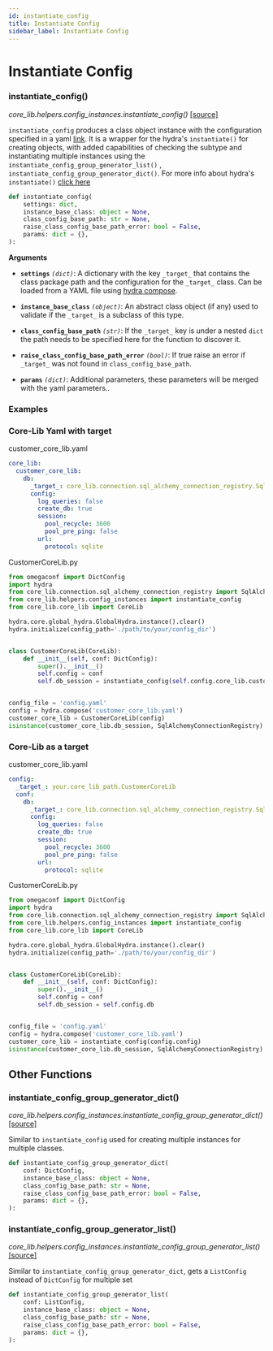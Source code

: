 ```yaml
---
id: instantiate_config
title: Instantiate Config
sidebar_label: Instantiate Config
---
```


# Instantiate Config

### instantiate_config()

*core_lib.helpers.config_instances.instantiate_config()* [[source]](https://github.com/shay-te/core-lib/blob/058dead7fa30e1a2b4531f698da95c5380ca8d55/core_lib/helpers/config_instances.py#L62)

`instantiate_config` produces a class object instance with the configuration specified in a yaml [link](https://github.com/facebookresearch/hydra/blob/740f1446189e26d3e4a3d8c6222a50560a521820/hydra/_internal/instantiate/_instantiate2.py#L148).
It is a wrapper for the hydra's `instantiate()` for creating objects, with added capabilities of checking the 
subtype and instantiating multiple instances using the `instantiate_config_group_generator_list()` , `instantiate_config_group_generator_dict()`. 
For more info about hydra's `instantiate()` [click here](https://hydra.cc/docs/advanced/instantiate_objects/overview/)

```python
def instantiate_config(
    settings: dict,
    instance_base_class: object = None,
    class_config_base_path: str = None,
    raise_class_config_base_path_error: bool = False,
    params: dict = {},
):
```
**Arguments**

- **`settings`** *`(dict)`*: A dictionary with the key `_target_` that contains the class package path and the configuration for the `_target_` class.
Can be loaded from a YAML file using [hydra compose](https://hydra.cc/docs/1.0/experimental/compose_api/).

- **`instance_base_class`** *`(object)`*: An abstract class object (if any) used to validate if the `_target_` is a subclass of this type.

- **`class_config_base_path`** *`(str)`*: If the `_target_` key is under a nested `dict` the path needs to be specified here for the function to discover it.

- **`raise_class_config_base_path_error`** *`(bool)`*: If true raise an error if `_target_` was not found in `class_config_base_path`.

- **`params`** *`(dict)`*: Additional parameters, these parameters will be merged with the yaml parameters..


### Examples

### Core-Lib Yaml with target
customer_core_lib.yaml
```yaml
core_lib:
  customer_core_lib:
    db:
      _target_: core_lib.connection.sql_alchemy_connection_registry.SqlAlchemyConnectionRegistry
      config:
        log_queries: false
        create_db: true
        session:
          pool_recycle: 3600
          pool_pre_ping: false
        url:
          protocol: sqlite
```

CustomerCoreLib.py

```python
from omegaconf import DictConfig
import hydra
from core_lib.connection.sql_alchemy_connection_registry import SqlAlchemyConnectionRegistry
from core_lib.helpers.config_instances import instantiate_config
from core_lib.core_lib import CoreLib

hydra.core.global_hydra.GlobalHydra.instance().clear()
hydra.initialize(config_path='./path/to/your/config_dir')


class CustomerCoreLib(CoreLib):
    def __init__(self, conf: DictConfig):
        super().__init__()
        self.config = conf
        self.db_session = instantiate_config(self.config.core_lib.customer_core_lib.db)


config_file = 'config.yaml'
config = hydra.compose('customer_core_lib.yaml')
customer_core_lib = CustomerCoreLib(config)
isinstance(customer_core_lib.db_session, SqlAlchemyConnectionRegistry)  # True
```

### Core-Lib as a target
customer_core_lib.yaml
```yaml
config:
  _target_: your.core_lib_path.CustomerCoreLib
  conf:
    db:
      _target_: core_lib.connection.sql_alchemy_connection_registry.SqlAlchemyConnectionRegistry
      config:
        log_queries: false
        create_db: true
        session:
          pool_recycle: 3600
          pool_pre_ping: false
        url:
          protocol: sqlite
```

CustomerCoreLib.py

```python
from omegaconf import DictConfig
import hydra
from core_lib.connection.sql_alchemy_connection_registry import SqlAlchemyConnectionRegistry
from core_lib.helpers.config_instances import instantiate_config
from core_lib.core_lib import CoreLib

hydra.core.global_hydra.GlobalHydra.instance().clear()
hydra.initialize(config_path='./path/to/your/config_dir')


class CustomerCoreLib(CoreLib):
    def __init__(self, conf: DictConfig):
        super().__init__()
        self.config = conf
        self.db_session = self.config.db


config_file = 'config.yaml'
config = hydra.compose('customer_core_lib.yaml')
customer_core_lib = instantiate_config(config.config)
isinstance(customer_core_lib.db_session, SqlAlchemyConnectionRegistry)  # True
```


## Other Functions

### instantiate_config_group_generator_dict()

*core_lib.helpers.config_instances.instantiate_config_group_generator_dict()* [[source]](https://github.com/shay-te/core-lib/blob/058dead7fa30e1a2b4531f698da95c5380ca8d55/core_lib/helpers/config_instances.py#L5)

Similar to `instantiate_config` used for creating multiple instances for multiple classes.

```python
def instantiate_config_group_generator_dict(
    conf: DictConfig,
    instance_base_class: object = None,
    class_config_base_path: str = None,
    raise_class_config_base_path_error: bool = False,
    params: dict = {},
):
```

### instantiate_config_group_generator_list()

*core_lib.helpers.config_instances.instantiate_config_group_generator_list()* [[source]](https://github.com/shay-te/core-lib/blob/058dead7fa30e1a2b4531f698da95c5380ca8d55/core_lib/helpers/config_instances.py#L20)

Similar to `instantiate_config_group_generator_dict`, gets a `ListConfig` instead of `DictConfig` for multiple set

```python
def instantiate_config_group_generator_list(
    conf: ListConfig,
    instance_base_class: object = None,
    class_config_base_path: str = None,
    raise_class_config_base_path_error: bool = False,
    params: dict = {},
):
```